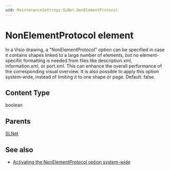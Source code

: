 ```yaml
---
uid: MaintenanceSettings.SLNet.NonElementProtocol
---
```


# NonElementProtocol element

In a Visio drawing, a "NonElementProtocol" option can be specified in case it contains shapes linked to a large number of elements, but no element-specific formatting is needed from files like description.xml, information.xml, or port.xml. This can enhance the overall performance of the corresponding visual overview. It is also possible to apply this option system-wide, instead of limiting it to one shape or page. Default: false.

## Content Type

boolean

## Parents

[SLNet](xref:MaintenanceSettings.SLNet)

## See also

- [Activating the NonElementProtocol option system-wide](xref:Configuration_of_DataMiner_processes#activating-the-nonelementprotocol-option-system-wide)
